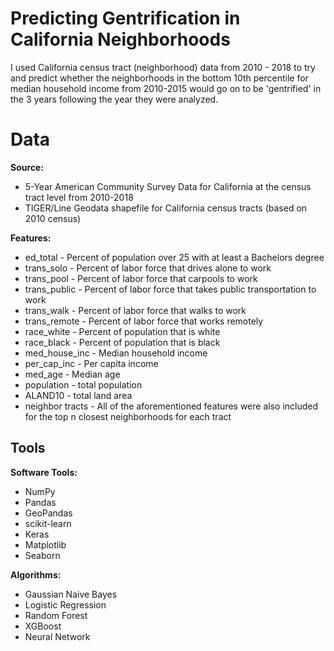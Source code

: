 # Predicting Gentrification in California Neighborhoods

I used California census tract (neighborhood) data from 2010 - 2018 to try and predict whether the neighborhoods in the bottom 10th percentile for median household income from 2010-2015 would go on to be 'gentrified' in the 3 years following the year they were analyzed.

# Data

**Source:**
* 5-Year American Community Survey Data for California at the census tract level from 2010-2018
* TIGER/Line Geodata shapefile for California census tracts (based on 2010 census)

**Features:**
* ed_total - Percent of population over 25 with at least a Bachelors degree
* trans_solo - Percent of labor force that drives alone to work
* trans_pool - Percent of labor force that carpools to work
* trans_public - Percent of labor force that takes public transportation to work
* trans_walk - Percent of labor force that walks to work
* trans_remote - Percent of labor force that works remotely
* race_white - Percent of population that is white
* race_black - Percent of population that is black
* med_house_inc - Median household income
* per_cap_inc - Per capita income
* med_age - Median age
* population - total population
* ALAND10 - total land area
* neighbor tracts - All of the aforementioned features were also included for the top n closest neighborhoods for each tract

## Tools

**Software Tools:**
* NumPy
* Pandas
* GeoPandas
* scikit-learn
* Keras
* Matplotlib
* Seaborn

**Algorithms:**
* Gaussian Naive Bayes
* Logistic Regression
* Random Forest
* XGBoost
* Neural Network
